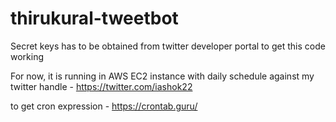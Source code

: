 # thirukural-tweetbot

Secret keys has to be obtained from twitter developer portal to get this code working

For now, it is running in AWS EC2 instance with daily schedule against my twitter handle - https://twitter.com/iashok22

to get cron expression - https://crontab.guru/
